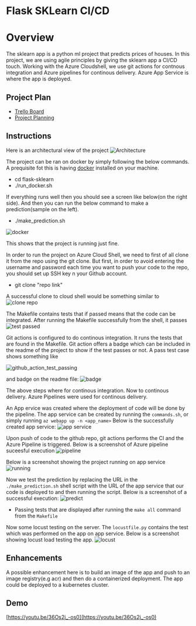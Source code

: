 # Flask SKLearn CI/CD

# Overview

The sklearn app is a python ml project that predicts prices of houses. In this project, we are using agile principles by giving the sklearn app a CI/CD touch. Working with the Azure Cloudshell, we use git actions for contnous integration and Azure pipelines for continous delivery. Azure App Service is where the app is deployed.

## Project Plan

* [Trello Board](https://trello.com/b/XVbjZLDV/azurecicd)
* [Project Planning](https://docs.google.com/spreadsheets/d/138vBDuHU4xuIL37eIoY6uIUCuNEhC95ZWa06nhNH6wA/edit?usp=sharing)

## Instructions

Here is an architectural view of the project
![Architecture](./images/architecture.png)


The project can be ran on docker by simply following the below commands. A prequisite fot this is having [docker](https://www.docker.com) installed on your machine.

- cd flask-sklearn
- ./run_docker.sh

If everything runs well then you should see a screen like below(on the right side). And then you can run the below command to make a prediction(sample on the left). 
- ./make_prediction.sh

![docker](./images/app_on_docker_run.PNG)

This shows that the project is running just fine.

In order to run the project on Azure Cloud Shell, we need to first of all clone it from the repo using the git clone. But first, in order to avoid entering the username and password each time you want to push your code to the repo, you should set up SSH key n your Github account. 

- git clone "repo link"

A successful clone to cloud shell would be something similar to 
![clone repo](./images/clone_repo.PNG)

The Makefile contains tests that if passed means that the code can be integrated. After running the Makefile successfully from the shell, it passes
![test passed](./images/test_passed.PNG)

Git actions is configured to do continous integration. It runs the tests that are found in the Makefile. Git action offers a badge which can be included in the readme of the project to show if the test passes or not. A pass test case shows something like

![github_action_test_passing](./images/github_action_test_passing.PNG)

and badge on the readme file:
![badge](./images/badge.PNG)

The above steps where for continous integration. Now to continous delivery. Azure Pipelines were used for continous delivery.

An App ervice was created where the deployment of code will be done by the pipeline. The app service can be created by running the `commands.sh`, or simply running `az webapp up -n <app_name>` 
Below is the successfully created app service:
![app service](./images/app_service_created.PNG)

Upon push of code to the github repo, git actions performs the CI and the Azure Pipeline is triggered. Below is a screenshot of Azure pipeline suceesful execution
![pipeline](./images/azure_pipeline.PNG)

Below is a screenshot showing the project running on app service
![running](./images/running_on_app_service.PNG)

Now we test the prediction by replacing the URL in the `./make_prediction.sh` shell script with the URL of the app service that our code is deployed to and then running the script. Below is a screenshot of a successful execution:
![predict](./images/cloudshell_make_prediction.PNG)

* Passing tests that are displayed after running the `make all` command from the `Makefile`

Now some locust testing on the server. The `locustfile.py` contains the test which was performed on the app on app service. Below is a screenshot showing locust load testing the app.
![locust](./images/locust.PNG)


## Enhancements

A possible enhancement here is to build an image of the app and push to an image registry(e.g acr) and then do a containerized deployment. The app could be deployed to a kubernetes cluster.

## Demo 
[https://youtu.be/36Os2j_-os0](https://youtu.be/36Os2j_-os0)


